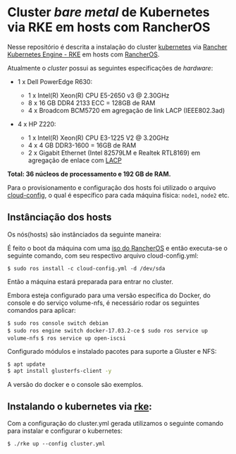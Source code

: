 # Cluster *bare metal* de Kubernetes via RKE em hosts com RancherOS

Nesse repositório é descrita a instalação do cluster [kubernetes](kubernetes.io) via [Rancher Kubernetes Engine - RKE](https://github.com/rancher/rke) em hosts com [RancherOS](https://rancher.com/rancher-os/). 

Atualmente o _cluster_ possui as seguintes especificações de _hardware_:

* 1 x Dell PowerEdge R630: 
  * 1 x Intel(R) Xeon(R) CPU E5-2650 v3 @ 2.30GHz
  * 8 x 16 GB DDR4 2133 ECC = 128GB de RAM
  * 4 x Broadcom BCM5720 em agregação de link LACP (IEEE802.3ad)
  
* 4 x HP Z220: 
  * 1 x Intel(R) Xeon(R) CPU E3-1225 V2 @ 3.20GHz 
  * 4 x 4 GB DDR3-1600 = 16GB de RAM 
  * 2 x Gigabit Ethernet (Intel 82579LM e Realtek RTL8169) em agregação de enlace com [LACP](https://standards.ieee.org/findstds/standard/802.1AX-2008.html)

__Total: 36 núcleos de processamento e 192 GB de RAM.__

Para o provisionamento e configuração dos hosts foi utilizado o arquivo [cloud-config](http://rancher.com/docs/os/v1.2/en/configuration/#cloud-config), o qual é específico para cada máquina física: `node1`, `node2` etc.

## Instânciação dos hosts

Os nós(hosts) são instânciados da seguinte maneira:

É feito o boot da máquina com uma [iso do RancherOS](http://rancher.com/docs/os/v1.2/en/running-rancheros/server/install-to-disk/) e então executa-se o seguinte comando, com seu respectivo arquivo cloud-config.yml: 

```$ sudo ros install -c cloud-config.yml -d /dev/sda```

Então a máquina estará preparada para entrar no cluster.

Embora esteja configurado para uma versão específica do Docker, do console e do serviço volume-nfs, é necessário rodar os seguintes comandos para aplicar:

```$ sudo ros console switch debian```  
```$ sudo ros engine switch docker-17.03.2-ce```
```$ sudo ros service up volume-nfs```
```$ ros service up open-iscsi```

Configurado módulos e instalado pacotes para suporte a Gluster e NFS:

```bash
$ apt update 
$ apt install glusterfs-client -y
```

A versão do docker e o console são exemplos.

## Instalando o kubernetes via [rke](https://github.com/rancher/rke):

Com a configuração do cluster.yml gerada utilizamos o seguinte comando para instalar e configurar o kubernetes:

```$ ./rke up --config cluster.yml```
